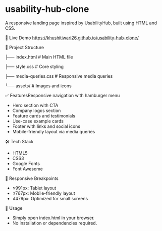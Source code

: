 # usability-hub-clone

A responsive landing page inspired by UsabilityHub, built using HTML and CSS.

🔗 Live Demo
https://khushitiwari26.github.io/usability-hub-clone/

📁 Project Structure

├── index.html               # Main HTML file

├── style.css                # Core styling

├── media-queries.css        # Responsive media queries

└── assets/                  # Images and icons

✅ FeaturesResponsive navigation with hamburger menu
- Hero section with CTA
- Company logos section
- Feature cards and testimonials
- Use-case example cards
- Footer with links and social icons
- Mobile-friendly layout via media queries

🛠️ Tech Stack
- HTML5
- CSS3
- Google Fonts
- Font Awesome

📲 Responsive Breakpoints
- ≤991px: Tablet layout
- ≤767px: Mobile-friendly layout
- ≤479px: Optimized for small screens

🚀 Usage
- Simply open index.html in your browser.
- No installation or dependencies required.
